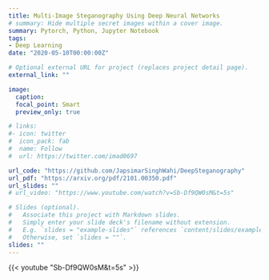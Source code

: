 ```yaml
---
title: Multi-Image Steganography Using Deep Neural Networks
# summary: Hide multiple secret images within a cover image.
summary: Pytorch, Python, Jupyter Notebook
tags:
- Deep Learning
date: "2020-05-10T00:00:00Z"

# Optional external URL for project (replaces project detail page).
external_link: ""

image:
  caption: 
  focal_point: Smart
  preview_only: true

# links:
#- icon: twitter
#  icon_pack: fab
#  name: Follow
#  url: https://twitter.com/imad0697

url_code: "https://github.com/JapsimarSinghWahi/DeepSteganography"
url_pdf: "https://arxiv.org/pdf/2101.00350.pdf"
url_slides: ""
# url_video: "https://www.youtube.com/watch?v=Sb-Df9QW0sM&t=5s"

# Slides (optional).
#   Associate this project with Markdown slides.
#   Simply enter your slide deck's filename without extension.
#   E.g. `slides = "example-slides"` references `content/slides/example-slides.md`.
#   Otherwise, set `slides = ""`.
slides: ""
---
```


{{< youtube "Sb-Df9QW0sM&t=5s" >}}


